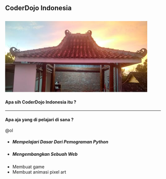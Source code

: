 ## CoderDojo Indonesia

![Flux Explained](https://raw.githubusercontent.com/amrullohrifq/Presentasi/master/cd.jpg)
---
#### Apa sih CoderDojo Indonesia itu ?


---
#### Apa aja yang di pelajari di sana ?

@ol

- ##### Mempelajari Dasar Dari Pemograman Python
- ##### Mengembangkan Sebuah Web
- Membuat game
- Membuat animasi pixel art

